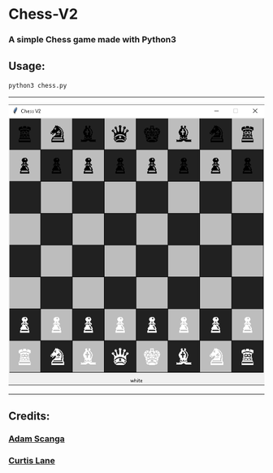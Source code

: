 # Chess-V2
### A simple Chess game made with Python3

## Usage:

```bash
python3 chess.py
```

--- 

[![chessImage](chessImage.png)](https://github.com/sandmanscanga/Chess-V2)

---

## Credits:

### [Adam Scanga](https://github.com/sandmanscanga) 
### [Curtis Lane](https://github.com/CurtisLane)